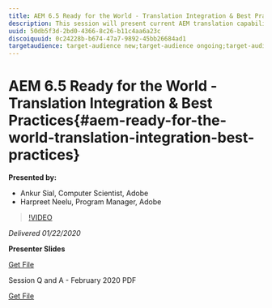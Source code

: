 ```yaml
---
title: AEM 6.5 Ready for the World - Translation Integration & Best Practices
description: This session will present current AEM translation capabilities and best practices for managing multilingual web sites. You will learn how to structure global websites and, use language copies, live copies and MSM. The session also covers how to achieve easier, faster and more manageable content translation using the advance features.
uuid: 50db5f3d-2bd0-4366-8c26-b11c4aa6a23c
discoiquuid: 0c24228b-b674-47a7-9892-45bb26684ad1
targetaudience: target-audience new;target-audience ongoing;target-audience upgrader
---
```


# AEM 6.5 Ready for the World - Translation Integration & Best Practices{#aem-ready-for-the-world-translation-integration-best-practices}

**Presented by:**

* Ankur Sial, Computer Scientist, Adobe
* Harpreet Neelu, Program Manager, Adobe

>[!VIDEO](https://video.tv.adobe.com/v/31153?quality=9)

*Delivered 01/22/2020*

**Presenter Slides**

[Get File](assets/gems-2020-translations.pdf)

Session Q and A - February 2020 PDF

[Get File](assets/aem-gems-translationqnafeb2020.pdf)
